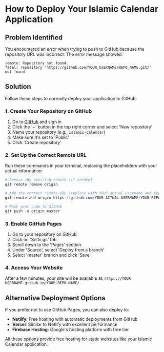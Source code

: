 # How to Deploy Your Islamic Calendar Application

## Problem Identified

You encountered an error when trying to push to GitHub because the repository URL was incorrect. The error message showed:

```
remote: Repository not found.
fatal: repository 'https://github.com/YOUR_USERNAME/REPO_NAME.git/' not found
```

## Solution

Follow these steps to correctly deploy your application to GitHub:

### 1. Create Your Repository on GitHub

1. Go to [GitHub](https://github.com/) and sign in
2. Click the '+' button in the top right corner and select 'New repository'
3. Name your repository (e.g., `islamic-calendar`)
4. Make sure it's set to 'Public'
5. Click 'Create repository'

### 2. Set Up the Correct Remote URL

Run these commands in your terminal, replacing the placeholders with your actual information:

```powershell
# Remove any existing remote (if needed)
git remote remove origin

# Add the correct remote URL (replace with YOUR actual username and repository name)
git remote add origin https://github.com/YOUR-ACTUAL-USERNAME/YOUR-REPO-NAME.git

# Push your code to GitHub
git push -u origin master
```

### 3. Enable GitHub Pages

1. Go to your repository on GitHub
2. Click on 'Settings' tab
3. Scroll down to the 'Pages' section
4. Under 'Source', select 'Deploy from a branch'
5. Select 'master' branch and click 'Save'

### 4. Access Your Website

After a few minutes, your site will be available at:
`https://YOUR-USERNAME.github.io/YOUR-REPO-NAME/`

## Alternative Deployment Options

If you prefer not to use GitHub Pages, you can also deploy to:

- **Netlify**: Free hosting with automatic deployments from GitHub
- **Vercel**: Similar to Netlify with excellent performance
- **Firebase Hosting**: Google's hosting platform with free tier

All these options provide free hosting for static websites like your Islamic Calendar application.